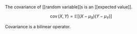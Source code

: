 The covariance of [[random variable]]s is an [[expected value]].

$$
\mathop{\mathrm{cov}}(X, Y) = \mathbb{E}\left[(X - \mu_X)(Y - \mu_Y)\right]
$$

Covariance is a bilinear operator.